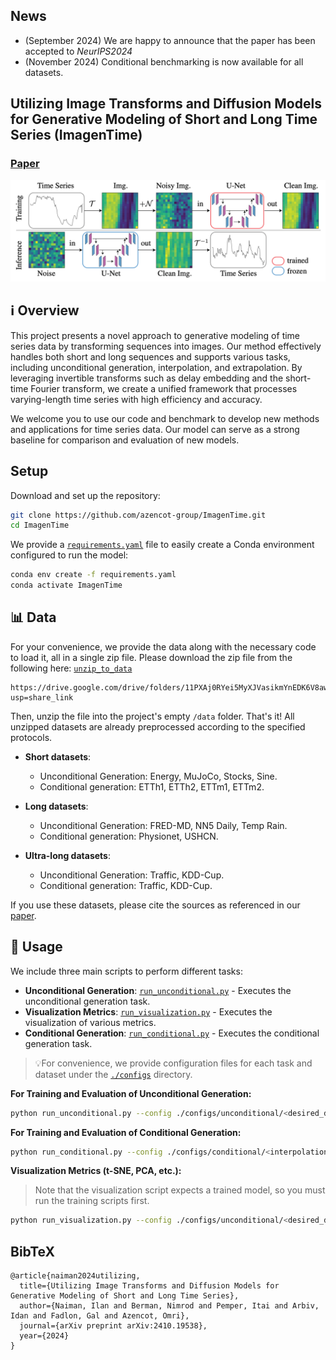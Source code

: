 ## News
- (September 2024) We are happy to announce that the paper has been accepted to *NeurIPS2024*
- (November 2024) Conditional benchmarking is now available for all datasets.

##  Utilizing Image Transforms and Diffusion Models for Generative Modeling of Short and Long Time Series (ImagenTime)

### [Paper](https://arxiv.org/abs/2410.19538)
![TS2IMG samples](visuals/ts2img.png)
## ℹ️ Overview
This project presents a novel approach to generative modeling of time series data by transforming sequences into images. Our method effectively handles both short and long sequences and supports various tasks, including unconditional generation, interpolation, and extrapolation. By leveraging invertible transforms such as delay embedding and the short-time Fourier transform,
 we create a unified framework that processes varying-length time series with high efficiency and accuracy.

We welcome you to use our code and benchmark to develop new methods and applications for time series data.
Our model can serve as a strong baseline for comparison and evaluation of new models.
## Setup
Download and set up the repository:
```bash
git clone https://github.com/azencot-group/ImagenTime.git
cd ImagenTime
```

We provide a [`requirements.yaml`](requirements.yaml) file to easily create a Conda environment configured to run the model:
```bash
conda env create -f requirements.yaml
conda activate ImagenTime
```
## 📊 Data
For your convenience, we provide the data along with the necessary code to load it, all in a single zip file. Please download the zip file from the following here: [`unzip_to_data`](https://drive.google.com/drive/folders/11PXAj0RYei5MyXJVasikmYnEDK6V8awt?usp=share_link)

```
https://drive.google.com/drive/folders/11PXAj0RYei5MyXJVasikmYnEDK6V8awt?usp=share_link
```
Then, unzip the file into the project's empty `/data` folder. That's it! All unzipped datasets are already preprocessed according to the specified protocols.

- **Short datasets**:
  - Unconditional Generation: Energy, MuJoCo, Stocks, Sine.
  - Conditional generation: ETTh1, ETTh2, ETTm1, ETTm2.

- **Long datasets**:
  - Unconditional Generation: FRED-MD, NN5 Daily, Temp Rain.
  - Conditional generation: Physionet, USHCN.

- **Ultra-long datasets**:
  - Unconditional Generation: Traffic, KDD-Cup.
  - Conditional generation: Traffic, KDD-Cup.

If you use these datasets, please cite the sources as referenced in our [paper](https://arxiv.org/abs/2410.19538).

## :rocket: Usage
We include three main scripts to perform different tasks:

- **Unconditional Generation**: [`run_unconditional.py`](run_unconditional.py) - Executes the unconditional generation task.
- **Visualization Metrics**: [`run_visualization.py`](run_visualization.py) - Executes the visualization of various metrics.
- **Conditional Generation**: [`run_conditional.py`](run_conditional.py) - Executes the conditional generation task.

>💡For convenience, we provide configuration files for each task and dataset under the [`./configs`](./configs) directory.

**For Training and Evaluation of Unconditional Generation:**
```bash
python run_unconditional.py --config ./configs/unconditional/<desired_dataset>.yaml
```
**For Training and Evaluation of Conditional Generation:**
```bash
python run_conditional.py --config ./configs/conditional/<interpolation or extrapolation>/<desired_dataset>.yaml
```
**Visualization Metrics (t-SNE, PCA, etc.):**
> Note that the visualization script expects a trained model, so you must run the training scripts first.

```bash
python run_visualization.py --config ./configs/unconditional/<desired_dataset>.yaml
```
## BibTeX
```
@article{naiman2024utilizing,
  title={Utilizing Image Transforms and Diffusion Models for Generative Modeling of Short and Long Time Series},
  author={Naiman, Ilan and Berman, Nimrod and Pemper, Itai and Arbiv, Idan and Fadlon, Gal and Azencot, Omri},
  journal={arXiv preprint arXiv:2410.19538},
  year={2024}
}
```



